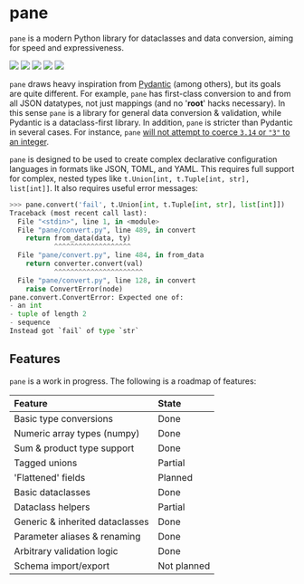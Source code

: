 # pane

`pane` is a modern Python library for dataclasses and data conversion, aiming
for speed and expressiveness.

[![][ci-badge]][ci-url] [![][commit-badge]][commit-url] [![][pypi-badge]][pypi-url] [![][docs-stable-badge]][docs-stable-url] [![][docs-dev-badge]][docs-dev-url]

`pane` draws heavy inspiration from [Pydantic][pydantic] (among others), but its goals
are quite different. For example, `pane` has first-class conversion to and from
all JSON datatypes, not just mappings (and no '__root__' hacks necessary).
In this sense `pane` is a library for general data conversion & validation,
while Pydantic is a dataclass-first library. In addition, `pane` is stricter
than Pydantic in several cases. For instance, `pane` [will not attempt to coerce
`3.14` or `"3"` to an integer](https://github.com/pydantic/pydantic/issues/578).

`pane` is designed to be used to create complex declarative configuration languages
in formats like JSON, TOML, and YAML. This requires full support for complex, nested
types like `t.Union[int, t.Tuple[int, str], list[int]]`. It also requires
useful error messages:

```python
>>> pane.convert('fail', t.Union[int, t.Tuple[int, str], list[int]])
Traceback (most recent call last):
  File "<stdin>", line 1, in <module>
  File "pane/convert.py", line 489, in convert
    return from_data(data, ty)
           ^^^^^^^^^^^^^^^^^^^
  File "pane/convert.py", line 484, in from_data
    return converter.convert(val)
           ^^^^^^^^^^^^^^^^^^^^^^
  File "pane/convert.py", line 128, in convert
    raise ConvertError(node)
pane.convert.ConvertError: Expected one of:
- an int
- tuple of length 2
- sequence
Instead got `fail` of type `str`
```

## Features

`pane` is a work in progress. The following is a roadmap of features:

| Feature                      | State   |
| :--------------------------- | :----   |
| Basic type conversions       | Done    |
| Numeric array types (numpy)  | Done    |
| Sum & product type support   | Done    |
| Tagged unions                | Partial |
| 'Flattened' fields           | Planned |
| Basic dataclasses            | Done    |
| Dataclass helpers            | Partial |
| Generic & inherited dataclasses | Done |
| Parameter aliases & renaming | Done    |
| Arbitrary validation logic   | Done    |
| Schema import/export         | Not planned |

[pydantic]: https://github.com/pydantic/pydantic
[ci-badge]: https://github.com/hexane360/pane/workflows/Tests/badge.svg
[ci-url]: https://github.com/hexane360/pane/actions?query=workflow%3ATests
[docs-dev-badge]: https://img.shields.io/badge/docs-dev-blue
[docs-dev-url]: https://hexane360.github.io/pane/dev/
[docs-stable-badge]: https://img.shields.io/badge/docs-stable-blue
[docs-stable-url]: https://hexane360.github.io/pane/latest/
[commit-badge]: https://img.shields.io/github/last-commit/hexane360/pane
[commit-url]: https://github.com/hexane360/pane/commits
[pypi-badge]: https://badge.fury.io/py/py-pane.svg
[pypi-url]: https://pypi.org/project/py-pane/
